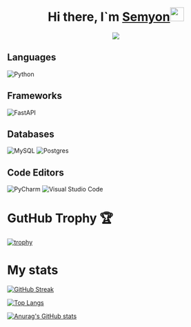 <h1 align="center">Hi there, I`m <a href="https://www.linkedin.com/in/semyon-albeev-b26181288/" target="_blank">Semyon</a><img src="https://github.com/blackcater/blackcater/raw/main/images/Hi.gif" height="32"/></h1>

<!--<h3 align="center">Python backend-developer, mentor form Russia 🇷🇺</h3>
-->
<p align="center">
  <img src="https://readme-typing-svg.herokuapp.com?color=%2336BCF7&lines=Python+backend-developer"/>
</p>

## Languages
![Python](https://img.shields.io/badge/python-3670A0?style=for-the-badge&logo=python&logoColor=ffdd54)
<!--![Go](https://img.shields.io/badge/go-%2300ADD8.svg?style=for-the-badge&logo=go&logoColor=white)
-->
## Frameworks
![FastAPI](https://img.shields.io/badge/FastAPI-005571?style=for-the-badge&logo=fastapi)
## Databases
![MySQL](https://img.shields.io/badge/mysql-%2300f.svg?style=for-the-badge&logo=mysql&logoColor=white)
![Postgres](https://img.shields.io/badge/postgres-%23316192.svg?style=for-the-badge&logo=postgresql&logoColor=white)
## Code Editors
![PyCharm](https://img.shields.io/badge/pycharm-143?style=for-the-badge&logo=pycharm&logoColor=black&color=black&labelColor=green)
![Visual Studio Code](https://img.shields.io/badge/Visual%20Studio%20Code-0078d7.svg?style=for-the-badge&logo=visual-studio-code&logoColor=white)

# GutHub Trophy 🏆
[![trophy](https://github-profile-trophy.vercel.app/?username=seemyown&theme=onedark)](https://github.com/ryo-ma/github-profile-trophy)

# My stats
[![GitHub Streak](https://streak-stats.demolab.com?user=seemyown&theme=dark&hide_border=true&date_format=j%20M%5B%20Y%5D)](https://git.io/streak-stats)

[![Top Langs](https://github-readme-stats.vercel.app/api/top-langs/?username=seemyown&layout=compact&theme=dark)](https://github.com/anuraghazra/github-readme-stats)

[![Anurag's GitHub stats](https://github-readme-stats.vercel.app/api?username=seemyown&theme=dark)](https://github.com/anuraghazra/github-readme-stats)


<!--
**seemyown/seemyown** is a ✨ _special_ ✨ repository because its `README.md` (this file) appears on your GitHub profile.

Here are some ideas to get you started:

- 🔭 I’m currently working on ...
- 🌱 I’m currently learning ...
- 👯 I’m looking to collaborate on ...
- 🤔 I’m looking for help with ...
- 💬 Ask me about ...
- 📫 How to reach me: ...
- 😄 Pronouns: ...
- ⚡ Fun fact: ...
-->
